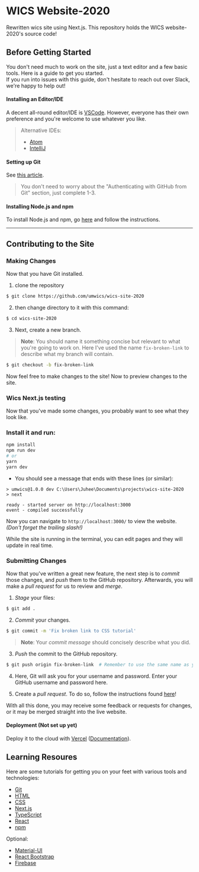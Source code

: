# WICS Website-2020
Rewritten wics site using Next.js.
This repository holds the WICS website-2020's source code!

## Before Getting Started

You don't need much to work on the site, just a text editor and a few basic tools.
Here is a guide to get you started.  
If you run into issues with this guide, don't hesitate to reach out over Slack, we're happy to help out!

#### Installing an Editor/IDE

A decent all-round editor/IDE is [VSCode](https://code.visualstudio.com/).
However, everyone has their own preference and you're welcome to use whatever you like.
> Alternative IDEs:
>  *  [Atom](https://atom.io/)
>  *  [IntelliJ](https://www.jetbrains.com/idea/download/)

#### Setting up Git

See [this article](https://help.github.com/articles/set-up-git/).  
>You don't need to worry about the "Authenticating with GitHub from Git" section, just complete 1-3.

#### Installing Node.js and npm
To install Node.js and npm, go [here](https://nodejs.org/en/) and follow the instructions.  

---
## Contributing to the Site

### Making Changes

Now that you have Git installed.
1. clone the repository
```sh
$ git clone https://github.com/umwics/wics-site-2020
```
2. then change directory to it with this command:
```sh
$ cd wics-site-2020
```
3. Next, create a new branch.  
> **Note**: You should name it something concise but relevant to what you're going to work on.
Here I've used the name `fix-broken-link` to describe what my branch will contain.  
```sh
$ git checkout -b fix-broken-link
```



Now feel free to make changes to the site! Now to preview changes to the site.

### Wics Next.js testing

Now that you've made some changes, you probably want to see what they look like.

### Install it and run:

```bash
npm install
npm run dev
# or
yarn
yarn dev
```

* You should see a message that ends with these lines (or similar):
```
> umwics@1.0.0 dev C:\Users\Juhee\Documents\projects\wics-site-2020
> next

ready - started server on http://localhost:3000
event - compiled successfully
```

Now you can navigate to `http://localhost:3000/` to view the  website. _(Don't forget the trailing slash!)_

While the site is running in the terminal, you can edit pages and they will update in real time.


### Submitting Changes

Now that you've written a great new feature, the next step is to *commit* those changes, and *push* them to the GitHub repository.
Afterwards, you will make a *pull request* for us to review and *merge*.

1. *Stage* your files:
```sh
$ git add .
```

2. *Commit* your changes.
```sh
$ git commit -m 'Fix broken link to CSS tutorial'
```
>**Note**: Your *commit message* should concisely describe what you did.



3. *Push* the commit to the GitHub repository.
```sh
$ git push origin fix-broken-link  # Remember to use the same name as your own branch!
```

4. Here, Git will ask you for your username and password.
Enter your GitHub username and password here.

5. Create a *pull request*.
To do so, follow the instructions found [here](https://help.github.com/articles/creating-a-pull-request/)!

With all this done, you may receive some feedback or requests for changes, or it may be merged straight into the live website.



#### Deployment (Not set up yet)
Deploy it to the cloud with [Vercel](https://vercel.com/import?filter=next.js&utm_source=github&utm_medium=readme&utm_campaign=next-example) ([Documentation](https://nextjs.org/docs/deployment)).


## Learning Resoures

Here are some tutorials for getting you on your feet with various tools and technologies:

* [Git](https://try.github.io/levels/1/challenges/1)
* [HTML](https://www.w3schools.com/html/html_intro.asp)
* [CSS](https://www.w3schools.com/css/css_intro.asp)
* [Next.js](https://nextjs.org/)
* [TypeScript](https://www.typescriptlang.org/docs/handbook/typescript-in-5-minutes.html)
* [React](https://reactjs.org/docs/create-a-new-react-app.html)
* [npm](https://docs.npmjs.com/)


Optional:
* [Material-UI](https://material-ui.com/getting-started/installation/)
* [React Bootstrap](https://react-bootstrap.github.io/)
* [Firebase](https://firebase.google.com/)
